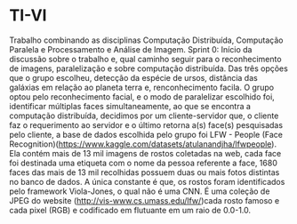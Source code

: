 # TI-VI
Trabalho combinando as disciplinas Computação Distribuída, Computação Paralela e Processamento e Análise de Imagem.
Sprint 0: Início da discussão sobre o trabalho e, qual caminho seguir para o reconhecimento de imagens, paralelização e sobre computação distribuída. Das três opções que o grupo escolheu, detecção da espécie de ursos, distância das galáxias em relação ao planeta terra e, renconhecimento facila. O grupo optou pelo reconhecimento facial, e o modo de paralelizar escolhido foi, identificar múltiplas faces simultaneamente, ao que se encontra a computação distribuída, decidimos por um cliente-servidor que, o cliente faz o requerimento ao servidor e o último retorna a(s) face(s) pesquisadas pelo cliente, a base de dados escolhida pelo grupo foi LFW - People (Face Recognition)(https://www.kaggle.com/datasets/atulanandjha/lfwpeople).
  Ela contém mais de 13 mil imagens de rostos coletadas na web, cada face foi destinada uma etiqueta com o nome da pessoa referente a face, 1680 faces das mais de 13 mil recolhidas possuem duas ou mais fotos distintas no banco de dados. A única constante é que, os rostos foram identificados pelo framework Viola-Jones, o qual não é uma CNN.
  É uma coleção de JPEG do website (http://vis-www.cs.umass.edu/lfw/)cada rosto famoso e cada pixel (RGB) e codificado em flutuante em um raio de 0.0-1.0.
